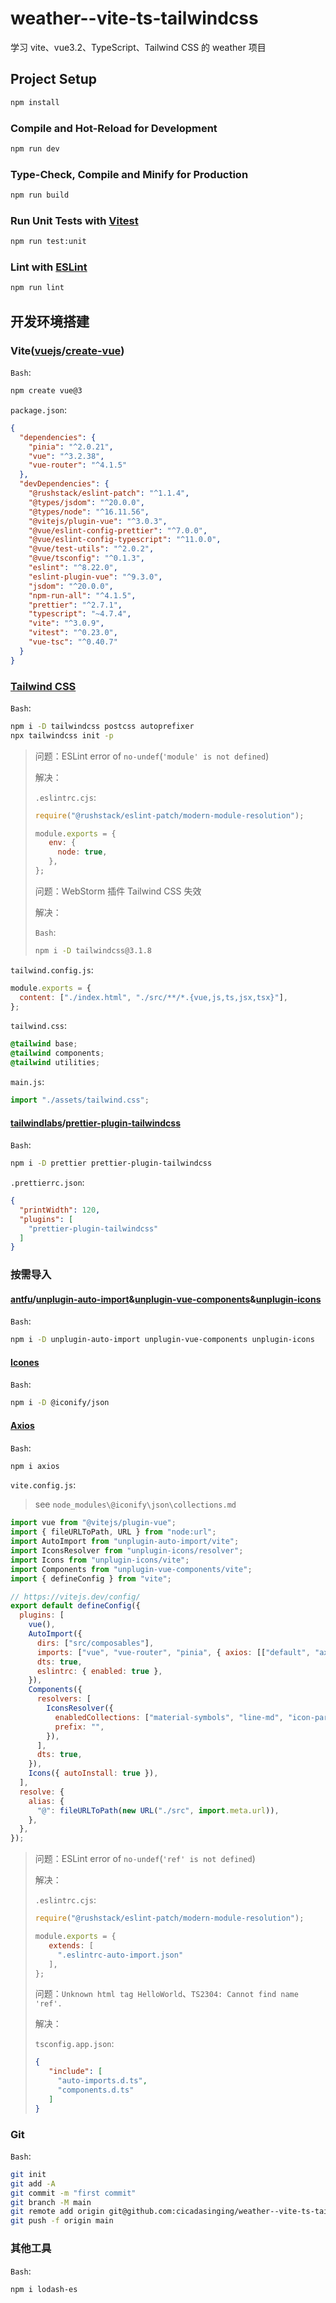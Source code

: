 # weather--vite-ts-tailwindcss

学习 vite、vue3.2、TypeScript、Tailwind CSS 的 weather 项目

## Project Setup

```sh
npm install
```

### Compile and Hot-Reload for Development

```sh
npm run dev
```

### Type-Check, Compile and Minify for Production

```sh
npm run build
```

### Run Unit Tests with [Vitest](https://vitest.dev/)

```sh
npm run test:unit
```

### Lint with [ESLint](https://eslint.org/)

```sh
npm run lint
```

## 开发环境搭建

### Vite([vuejs](https://github.com/vuejs)/**[create-vue](https://github.com/vuejs/create-vue)**)

`Bash`:

```bash
npm create vue@3
```

`package.json`:

```json
{
  "dependencies": {
    "pinia": "^2.0.21",
    "vue": "^3.2.38",
    "vue-router": "^4.1.5"
  },
  "devDependencies": {
    "@rushstack/eslint-patch": "^1.1.4",
    "@types/jsdom": "^20.0.0",
    "@types/node": "^16.11.56",
    "@vitejs/plugin-vue": "^3.0.3",
    "@vue/eslint-config-prettier": "^7.0.0",
    "@vue/eslint-config-typescript": "^11.0.0",
    "@vue/test-utils": "^2.0.2",
    "@vue/tsconfig": "^0.1.3",
    "eslint": "^8.22.0",
    "eslint-plugin-vue": "^9.3.0",
    "jsdom": "^20.0.0",
    "npm-run-all": "^4.1.5",
    "prettier": "^2.7.1",
    "typescript": "~4.7.4",
    "vite": "^3.0.9",
    "vitest": "^0.23.0",
    "vue-tsc": "^0.40.7"
  }
}
```

### [Tailwind CSS](https://tailwindcss.com/docs/guides/vite#vue)

`Bash`:

```bash
npm i -D tailwindcss postcss autoprefixer
npx tailwindcss init -p
```

> 问题：ESLint error of `no-undef`(`'module' is not defined`)
>
> 解决：
>
> `.eslintrc.cjs`:
>
> ```javascript
> require("@rushstack/eslint-patch/modern-module-resolution");
> 
> module.exports = {
>    env: {    
>      node: true,
>    },
> };
> ```
>
> 问题：WebStorm 插件 Tailwind CSS 失效
>
> 解决：
>
> `Bash`:
>
> ```bash
> npm i -D tailwindcss@3.1.8
> ```

`tailwind.config.js`:

```javascript
module.exports = {
  content: ["./index.html", "./src/**/*.{vue,js,ts,jsx,tsx}"],
};
```

`tailwind.css`:

```css
@tailwind base;
@tailwind components;
@tailwind utilities;
```

`main.js`:

```javascript
import "./assets/tailwind.css";
```

#### [tailwindlabs](https://github.com/tailwindlabs)/**[prettier-plugin-tailwindcss](https://github.com/tailwindlabs/prettier-plugin-tailwindcss)**

`Bash`:

```bash
npm i -D prettier prettier-plugin-tailwindcss
```

`.prettierrc.json`:

```json
{
  "printWidth": 120,
  "plugins": [
    "prettier-plugin-tailwindcss"
  ]
}
```

### 按需导入

#### [antfu](https://github.com/antfu)/**[unplugin-auto-import](https://github.com/antfu/unplugin-auto-import)**&**[unplugin-vue-components](https://github.com/antfu/unplugin-vue-components)**&[unplugin-icons](https://github.com/antfu/unplugin-icons)

`Bash`:

```bash
npm i -D unplugin-auto-import unplugin-vue-components unplugin-icons
```

#### [Icones](https://icones.js.org/)

`Bash`:

```bash
npm i -D @iconify/json
```

#### [Axios](https://www.axios-http.cn/docs/intro)

`Bash`:

```bash
npm i axios
```

`vite.config.js`:

> see `node_modules\@iconify\json\collections.md`

```javascript
import vue from "@vitejs/plugin-vue";
import { fileURLToPath, URL } from "node:url";
import AutoImport from "unplugin-auto-import/vite";
import IconsResolver from "unplugin-icons/resolver";
import Icons from "unplugin-icons/vite";
import Components from "unplugin-vue-components/vite";
import { defineConfig } from "vite";

// https://vitejs.dev/config/
export default defineConfig({
  plugins: [
    vue(),
    AutoImport({
      dirs: ["src/composables"],
      imports: ["vue", "vue-router", "pinia", { axios: [["default", "axios"]] }, { "lodash-es": ["debounce"] }],
      dts: true,
      eslintrc: { enabled: true },
    }),
    Components({
      resolvers: [
        IconsResolver({
          enabledCollections: ["material-symbols", "line-md", "icon-park-outline"],
          prefix: "",
        }),
      ],
      dts: true,
    }),
    Icons({ autoInstall: true }),
  ],
  resolve: {
    alias: {
      "@": fileURLToPath(new URL("./src", import.meta.url)),
    },
  },
});
```

> 问题：ESLint error of `no-undef`(`'ref' is not defined`)
>
> 解决：
>
> `.eslintrc.cjs`:
>
> ```javascript
> require("@rushstack/eslint-patch/modern-module-resolution");
> 
> module.exports = {
>    extends: [
>      ".eslintrc-auto-import.json"
>    ],
> };
> ```
>
> 问题：`Unknown html tag HelloWorld`、`TS2304: Cannot find name 'ref'.`
>
> 解决：
>
> `tsconfig.app.json`:
>
> ```json
> {
>    "include": [
>      "auto-imports.d.ts",
>      "components.d.ts"
>    ]
> }
> ```
>

### Git

`Bash`:

```bash
git init
git add -A
git commit -m "first commit"
git branch -M main
git remote add origin git@github.com:cicadasinging/weather--vite-ts-tailwindcss.git
git push -f origin main
```

### 其他工具

`Bash`:

```bash
npm i lodash-es
```
